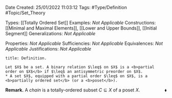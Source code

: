 <div class="topSpace"></div>

Date Created: 25/01/2022 11:03:12
Tags: #Type/Definition #Topic/Set_Theory

Types: [[Totally Ordered Set]]
Examples: <i>Not Applicable</i>
Constructions: [[Minimal and Maximal Elements]], [[Lower and Upper Bounds]], [[Initial Segment]]
Generalizations: <i>Not Applicable</i>

Properties: <i>Not Applicable</i>
Sufficiencies: <i>Not Applicable</i>
Equivalences: <i>Not Applicable</i>
Justifications: <i>Not Applicable</i>

``` ad-Definition
title: Definition.

Let $X$ be a set. A binary relation $\leq$ on $X$ is a <b>partial order on $X$</b> if $\leq$ an antisymmetric preorder on $X$.
* A set $X$, equipped with a partial order $\leq$ on $X$, is a <b>partially ordered set</b> (or a <b>poset</b>).

```

<b>Remark.</b> A <i>chain</i> is a totally-ordered subset $C\subseteq X$ of a poset $X$.<span style="float:right;">$\blacklozenge$</span>
